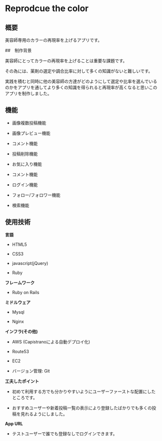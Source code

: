 # Reprodcue the color

## 概要

美容師専用のカラーの再現率を上げるアプリです。

##　制作背景

美容師にとってカラーの再現率を上げることは重要な課題です。

その為には、薬剤の選定や調合比率に対して多くの知識がないと難しいです。

実践を積むと同時に他の美容師の方達がどのようにして選定や比率を選んでいるのかをアプリを通してより多くの知識を得られると再現率が高くなると思いこのアプリを制作しました。

## 機能

* 画像複数投稿機能

* 画像プレビュー機能

* コメント機能

* 投稿削除機能

* お気に入り機能

* コメント機能

* ログイン機能

* フォロー/フォロワー機能

* 検索機能

## 使用技術

**言語**

* HTML5

* CSS3

* javascript(jQuery)

* Ruby

**フレームワーク**

* Ruby on Rails

**ミドルウェア**

* Mysql

* Nginx

**インフラ(その他)**

* AWS (Capistranoによる自動デプロイ化)

* Route53

* EC2

* バージョン管理: Git

**工夫したポイント**

* 初めて利用する方でも分かりやすいようにユーザーファーストな配置にしたところです。

* おすすめユーザーや新着投稿一覧の表示により登録したばかりでも多くの投稿を見れるようにしました。

**App URL**

* テストユーザーで誰でも登録なしでログインできます。
